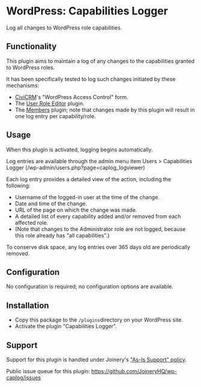 # WordPress: Capabilities Logger

Log all changes to WordPress role capabilities.

## Functionality

This plugin aims to maintain a log of any changes to the capabilities granted to WordPress roles.

It has been specifically tested to log such changes initiated by these mechanisms:
* [CiviCRM](https://civicrm.org/)'s "WordPress Access Control" form.
* The [User Role Editor](https://wordpress.org/plugins/user-role-editor/) plugin.
* The [Members](https://wordpress.org/plugins/members/) plugin; note that changes made
  by this plugin will result in one log entry per capability/role.

## Usage

When this plugin is activated, logging begins automatically.

Log entries are available through the admin menu item Users > Capabilities Logger (/wp-admin/users.php?page=caplog_logviewer)

Each log entry provides a detailed view of the action, including the following:
* Username of the logged-in user at the time of the change.
* Date and time of the change.
* URL of the page on which the change was made.
* A detailed list of every capability added and/or removed from each affected role.
* (Note that changes to the Administrator role are not logged, because this role already has "all capabilities".)

To conserve disk space, any log entries over 365 days old are periodically removed.


## Configuration
No configuration is required; no configuration options are available.

## Installation
* Copy this package to the `/plugins`directory on your WordPress site.
* Activate the plugin "Capabilities Logger".

## Support

Support for this plugin is handled under Joinery's ["As-Is Support" policy](https://joineryhq.com/software-support-levels#as-is-support).

Public issue queue for this plugin: https://github.com/JoineryHQ/wp-caplog/issues